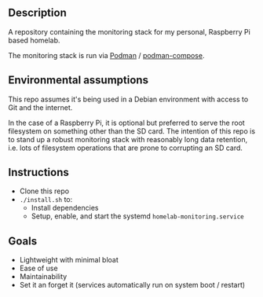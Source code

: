 ## Description

A repository containing the monitoring stack for my personal, Raspberry Pi based homelab.

The monitoring stack is run via [Podman](https://podman.io/) / [podman-compose](https://github.com/containers/podman-compose).

## Environmental assumptions

This repo assumes it's being used in a Debian environment with access to Git and the internet.

In the case of a Raspberry Pi, it is optional but preferred to serve the root filesystem on something other than the SD card. The intention of this repo is to stand up a robust monitoring stack with reasonably long data retention, i.e. lots of filesystem operations that are prone to corrupting an SD card.

## Instructions

- Clone this repo
- `./install.sh` to:
  - Install dependencies
  - Setup, enable, and start the systemd `homelab-monitoring.service`

## Goals

- Lightweight with minimal bloat
- Ease of use
- Maintainability
- Set it an forget it (services automatically run on system boot / restart)
